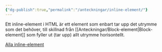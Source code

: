 ```yaml
---
{"dg-publish":true,"permalink":"/anteckningar/inline-element/"}
---
```



Ett inline-element i HTML är ett element som enbart tar upp det utrymme som det behöver, till skillnad från [[Anteckningar/Block-element\|Block-element]] som fyller ut (tar upp) allt utrymme horisontellt.

[Alla inline-element](https://developer.mozilla.org/en-US/docs/Web/HTML/Inline_elements)